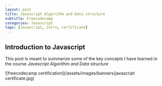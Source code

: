 ```yaml
---
layout: post
title: Javascript Algorithm and Data structure
subtitle: Freecodecamp
categories: Javascript
tags: [Javascript, intro, certificate]
---
```


## Introduction to Javascript

This post is meant to summarize some of the key concepts I have learned in the course *Javascript Algorithm and Data structure*


![freecodecamp certification](/assets/images/banners/javascript certificate.jpg)
